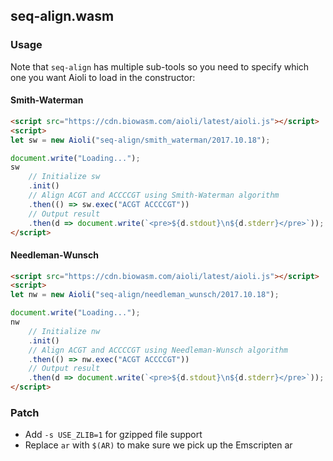 ## seq-align.wasm

### Usage

Note that `seq-align` has multiple sub-tools so you need to specify which one you want Aioli to load in the constructor:

#### Smith-Waterman

```html
<script src="https://cdn.biowasm.com/aioli/latest/aioli.js"></script>
<script>
let sw = new Aioli("seq-align/smith_waterman/2017.10.18");

document.write("Loading...");
sw
    // Initialize sw
    .init()
    // Align ACGT and ACCCCGT using Smith-Waterman algorithm
    .then(() => sw.exec("ACGT ACCCCGT"))
    // Output result
    .then(d => document.write(`<pre>${d.stdout}\n${d.stderr}</pre>`));
</script>
```

#### Needleman-Wunsch

```html
<script src="https://cdn.biowasm.com/aioli/latest/aioli.js"></script>
<script>
let nw = new Aioli("seq-align/needleman_wunsch/2017.10.18");

document.write("Loading...");
nw
    // Initialize nw
    .init()
    // Align ACGT and ACCCCGT using Needleman-Wunsch algorithm
    .then(() => nw.exec("ACGT ACCCCGT"))
    // Output result
    .then(d => document.write(`<pre>${d.stdout}\n${d.stderr}</pre>`));
</script>
```

### Patch
- Add `-s USE_ZLIB=1` for gzipped file support
- Replace `ar` with `$(AR)` to make sure we pick up the Emscripten ar
